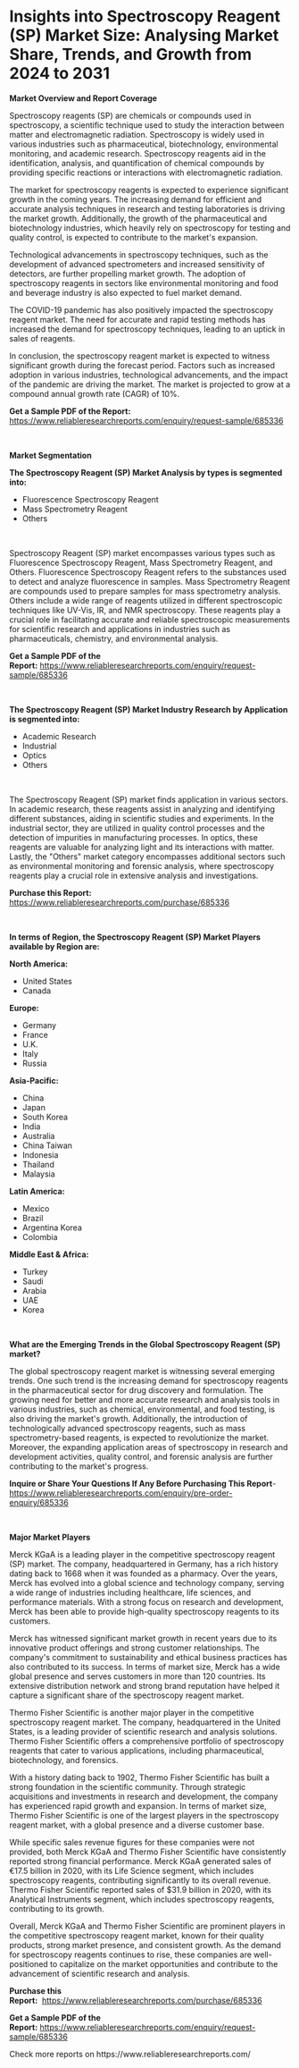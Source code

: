 <p><h1>Insights into Spectroscopy Reagent (SP) Market Size: Analysing Market Share, Trends, and Growth from 2024 to 2031</h1></p><p><strong>Market Overview and Report Coverage</strong></p>
<p><p>Spectroscopy reagents (SP) are chemicals or compounds used in spectroscopy, a scientific technique used to study the interaction between matter and electromagnetic radiation. Spectroscopy is widely used in various industries such as pharmaceutical, biotechnology, environmental monitoring, and academic research. Spectroscopy reagents aid in the identification, analysis, and quantification of chemical compounds by providing specific reactions or interactions with electromagnetic radiation.</p><p>The market for spectroscopy reagents is expected to experience significant growth in the coming years. The increasing demand for efficient and accurate analysis techniques in research and testing laboratories is driving the market growth. Additionally, the growth of the pharmaceutical and biotechnology industries, which heavily rely on spectroscopy for testing and quality control, is expected to contribute to the market's expansion.</p><p>Technological advancements in spectroscopy techniques, such as the development of advanced spectrometers and increased sensitivity of detectors, are further propelling market growth. The adoption of spectroscopy reagents in sectors like environmental monitoring and food and beverage industry is also expected to fuel market demand.</p><p>The COVID-19 pandemic has also positively impacted the spectroscopy reagent market. The need for accurate and rapid testing methods has increased the demand for spectroscopy techniques, leading to an uptick in sales of reagents.</p><p>In conclusion, the spectroscopy reagent market is expected to witness significant growth during the forecast period. Factors such as increased adoption in various industries, technological advancements, and the impact of the pandemic are driving the market. The market is projected to grow at a compound annual growth rate (CAGR) of 10%.</p></p>
<p><strong>Get a Sample PDF of the Report:</strong> <a href="https://www.reliableresearchreports.com/enquiry/request-sample/685336">https://www.reliableresearchreports.com/enquiry/request-sample/685336</a></p>
<p>&nbsp;</p>
<p><strong>Market Segmentation</strong></p>
<p><strong>The Spectroscopy Reagent (SP) Market Analysis by types is segmented into:</strong></p>
<p><ul><li>Fluorescence Spectroscopy Reagent</li><li>Mass Spectrometry Reagent</li><li>Others</li></ul></p>
<p>&nbsp;</p>
<p><p>Spectroscopy Reagent (SP) market encompasses various types such as Fluorescence Spectroscopy Reagent, Mass Spectrometry Reagent, and Others. Fluorescence Spectroscopy Reagent refers to the substances used to detect and analyze fluorescence in samples. Mass Spectrometry Reagent are compounds used to prepare samples for mass spectrometry analysis. Others include a wide range of reagents utilized in different spectroscopic techniques like UV-Vis, IR, and NMR spectroscopy. These reagents play a crucial role in facilitating accurate and reliable spectroscopic measurements for scientific research and applications in industries such as pharmaceuticals, chemistry, and environmental analysis.</p></p>
<p><strong>Get a Sample PDF of the Report:</strong>&nbsp;<a href="https://www.reliableresearchreports.com/enquiry/request-sample/685336">https://www.reliableresearchreports.com/enquiry/request-sample/685336</a></p>
<p>&nbsp;</p>
<p><strong>The Spectroscopy Reagent (SP) Market Industry Research by Application is segmented into:</strong></p>
<p><ul><li>Academic Research</li><li>Industrial</li><li>Optics</li><li>Others</li></ul></p>
<p>&nbsp;</p>
<p><p>The Spectroscopy Reagent (SP) market finds application in various sectors. In academic research, these reagents assist in analyzing and identifying different substances, aiding in scientific studies and experiments. In the industrial sector, they are utilized in quality control processes and the detection of impurities in manufacturing processes. In optics, these reagents are valuable for analyzing light and its interactions with matter. Lastly, the "Others" market category encompasses additional sectors such as environmental monitoring and forensic analysis, where spectroscopy reagents play a crucial role in extensive analysis and investigations.</p></p>
<p><strong>Purchase this Report:</strong>&nbsp; <a href="https://www.reliableresearchreports.com/purchase/685336">https://www.reliableresearchreports.com/purchase/685336</a></p>
<p>&nbsp;</p>
<p><strong>In terms of Region, the Spectroscopy Reagent (SP) Market Players available by Region are:</strong></p>
<p>
    <p> <strong> North America: </strong>
        <ul>
            <li>United States</li>
            <li>Canada</li>
        </ul>
        </p> 
    <p> <strong> Europe: </strong>
        <ul>
            <li>Germany</li>
            <li>France</li>
            <li>U.K.</li>
            <li>Italy</li>
            <li>Russia</li>
        </ul>
        </p> 
    <p> <strong> Asia-Pacific: </strong>
        <ul>
            <li>China</li>
            <li>Japan</li>
            <li>South Korea</li>
            <li>India</li>
            <li>Australia</li>
            <li>China Taiwan</li>
            <li>Indonesia</li>
            <li>Thailand</li>
            <li>Malaysia</li>
        </ul>
        </p> 
    <p> <strong> Latin America: </strong>
        <ul>
            <li>Mexico</li>
            <li>Brazil</li>
            <li>Argentina Korea</li>
            <li>Colombia</li>
        </ul>
        </p> 
    <p> <strong> Middle East & Africa: </strong>
        <ul>
            <li>Turkey</li>
            <li>Saudi</li>
            <li>Arabia</li>
            <li>UAE</li>
            <li>Korea</li>
        </ul>
    </p>
    </p>
<p>&nbsp;</p>
<p><strong>What are the Emerging Trends in the Global Spectroscopy Reagent (SP) market?</strong></p>
<p><p>The global spectroscopy reagent market is witnessing several emerging trends. One such trend is the increasing demand for spectroscopy reagents in the pharmaceutical sector for drug discovery and formulation. The growing need for better and more accurate research and analysis tools in various industries, such as chemical, environmental, and food testing, is also driving the market's growth. Additionally, the introduction of technologically advanced spectroscopy reagents, such as mass spectrometry-based reagents, is expected to revolutionize the market. Moreover, the expanding application areas of spectroscopy in research and development activities, quality control, and forensic analysis are further contributing to the market's progress.</p></p>
<p><strong>Inquire or Share Your Questions If Any Before Purchasing This Report</strong>- <a href="https://www.reliableresearchreports.com/enquiry/pre-order-enquiry/685336">https://www.reliableresearchreports.com/enquiry/pre-order-enquiry/685336</a></p>
<p>&nbsp;</p>
<p><strong>Major Market Players</strong></p>
<p><p>Merck KGaA is a leading player in the competitive spectroscopy reagent (SP) market. The company, headquartered in Germany, has a rich history dating back to 1668 when it was founded as a pharmacy. Over the years, Merck has evolved into a global science and technology company, serving a wide range of industries including healthcare, life sciences, and performance materials. With a strong focus on research and development, Merck has been able to provide high-quality spectroscopy reagents to its customers.</p><p>Merck has witnessed significant market growth in recent years due to its innovative product offerings and strong customer relationships. The company's commitment to sustainability and ethical business practices has also contributed to its success. In terms of market size, Merck has a wide global presence and serves customers in more than 120 countries. Its extensive distribution network and strong brand reputation have helped it capture a significant share of the spectroscopy reagent market.</p><p>Thermo Fisher Scientific is another major player in the competitive spectroscopy reagent market. The company, headquartered in the United States, is a leading provider of scientific research and analysis solutions. Thermo Fisher Scientific offers a comprehensive portfolio of spectroscopy reagents that cater to various applications, including pharmaceutical, biotechnology, and forensics.</p><p>With a history dating back to 1902, Thermo Fisher Scientific has built a strong foundation in the scientific community. Through strategic acquisitions and investments in research and development, the company has experienced rapid growth and expansion. In terms of market size, Thermo Fisher Scientific is one of the largest players in the spectroscopy reagent market, with a global presence and a diverse customer base.</p><p>While specific sales revenue figures for these companies were not provided, both Merck KGaA and Thermo Fisher Scientific have consistently reported strong financial performance. Merck KGaA generated sales of €17.5 billion in 2020, with its Life Science segment, which includes spectroscopy reagents, contributing significantly to its overall revenue. Thermo Fisher Scientific reported sales of $31.9 billion in 2020, with its Analytical Instruments segment, which includes spectroscopy reagents, contributing to its growth.</p><p>Overall, Merck KGaA and Thermo Fisher Scientific are prominent players in the competitive spectroscopy reagent market, known for their quality products, strong market presence, and consistent growth. As the demand for spectroscopy reagents continues to rise, these companies are well-positioned to capitalize on the market opportunities and contribute to the advancement of scientific research and analysis.</p></p>
<p><strong>Purchase this Report:</strong>&nbsp;&nbsp;<a href="https://www.reliableresearchreports.com/purchase/685336">https://www.reliableresearchreports.com/purchase/685336</a></p>
<p></p>
<p><strong>Get a Sample PDF of the Report:</strong>&nbsp;<a href="https://www.reliableresearchreports.com/enquiry/request-sample/685336">https://www.reliableresearchreports.com/enquiry/request-sample/685336</a></p>
<p>Check more reports on https://www.reliableresearchreports.com/</p>